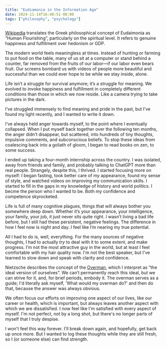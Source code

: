 ```yaml
---
title: "Eudiamonia in the Information Age"
date: 2024-11-14T16:48:51-08:00
tags: ["philosophy", "psychology"]
---
```


[Wikipedia](https://en.wikipedia.org/wiki/Eudaimonia) translates the Greek philosophical concept of Eudaimonia as “Human Flourishing”, particularly on the spiritual level. It refers to genuine happiness and fulfillment over hedonism or GDP.

The modern world feels meaningless at times. Instead of hunting or farming to put food on the table, many of us sit at a computer or stand behind a counter, far removed from the fruits of our labor—if our labor even bears fruit. Our screens bombard us with videos of people more beautiful and successful than we could ever hope to be while we stay inside, alone. 

Life isn’t a struggle for survival anymore; it’s a struggle for meaning. We evolved to invoke happiness and fulfillment in completely different conditions than those in which we now reside. Like a camera trying to take pictures in the dark. 

I’ve struggled immensely to find meaning and pride in the past, but I’ve found my light recently, and I wanted to write it down.

I’ve always held anger towards myself, to the point where I eventually collapsed. When I put myself back together over the following ten months, the anger didn’t disappear, but scattered, into hundreds of tiny thoughts, impulsive comments, and subconscious beliefs. To stop these ideas from coalescing back into a goliath of gloom, I began to read books on zen, to some success.

I ended up taking a four-month internship across the country. I was isolated, away from friends and family, and probably talking to ChatGPT more than real people. Strangely, despite this, I thrived. I started focusing more on myself: I began fasting, took better care of my appearance, found my sense of style, and watched videos on improving my communication skills. I started to fill in the gaps in my knowledge of history and world politics. I becme the person who I wanted to be. Both my confidence and competence skyrocketed.

Life is full of many cognitive plagues, things that will always bother you somewhere deep down. Whether it’s your appearance, your intelligence, your family, your job, it just never sits quite right. I wasn’t living a bad life before, but I still had these persistent, negative feelings. The difference in how I feel now is night and day. I feel like I’m nearing my true potential. 

All I had to do is, well, everything. For the many sources of negative thoughts, I had to actually *try* to deal with it to some extent, and make progress. I’m not the most attractive guy in the world, but at least I feel comfortable with my hair quality now. I'm not the best speaker, but I've learned to slow down and speak with clarity and confidence.

Nietzsche describes the concept of the [Overman](https://en.wikipedia.org/wiki/%C3%9Cbermensch), which I interpret as “the ideal version of ourselves”. We can’t permanently reach this ideal, but we can strive for it, and, for brief periods, embody it. The overman serves as a guide; I'd literally ask myself, 'What would my overman do?' and then do that, because the answer was always obvious.

We often focus our efforts on improving one aspect of our lives, like our career or  health, which is important, but always leaves another aspect with which we are dissatisfied. I now feel like I'm satisfied with every aspect of myself. I'm not perfect, not by a long shot, but there's no longer parts of myself that I truly despise.

I won't feel this way forever. I'll break down again, and hopefully, get back up once more. But I wanted to log these thoughts while they are still fresh, so I (or someone else) can find strength.
